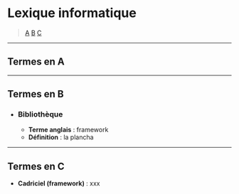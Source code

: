 # Lexique informatique

> [A](#termes-en-a) [B](#termes-en-b) [C](#termes-en-c)

---

## Termes en A

---

## Termes en B

+ ### Bibliothèque
  + **Terme anglais** : framework
  + **Définition** : la plancha

---

## Termes en C

+ **Cadriciel (framework)** : xxx

